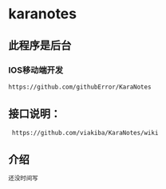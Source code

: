 # karanotes
## 此程序是后台
### IOS移动端开发
```html
https://github.com/githubError/KaraNotes
```
## 接口说明：
```html
 https://github.com/viakiba/KaraNotes/wiki
```
## 介绍
```html
还没时间写
```